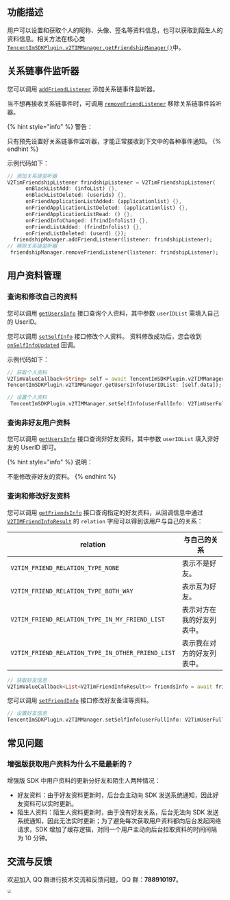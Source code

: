 ## 功能描述
用户可以设置和获取个人的昵称、头像、签名等资料信息，也可以获取到陌生人的资料信息。相关方法在核心类 [`TencentImSDKPlugin.v2TIMManager.getFriendshipManager()`](../../../api/v2timmanager/getfriendshipmanager.md)中。


## 关系链事件监听器
您可以调用 [`addFriendListener`](../../../api/v2timfriendshipmanager/addfriendlistener.md) 添加关系链事件监听器。

当不想再接收关系链事件时，可调用 [`removeFriendListener`](../../../api/v2timfriendshipmanager/removefriendlistener.md) 移除关系链事件监听器。

{% hint style="info" %}
警告：

只有预先设置好关系链事件监听器，才能正常接收到下文中的各种事件通知。
{% endhint %}

示例代码如下：


```dart
// 添加关系链监听器
V2TimFriendshipListener frindshipListener = V2TimFriendshipListener(
      onBlackListAdd: (infoList) {},
      onBlackListDeleted: (userids) {},
      onFriendApplicationListAdded: (applicationlist) {},
      onFriendApplicationListDeleted: (applicationlist) {},
      onFriendApplicationListRead: () {},
      onFriendInfoChanged: (frindInfolist) {},
      onFriendListAdded: (frindInfolist) {},
      onFriendListDeleted: (userd) {});
  friendshipManager.addFriendListener(listener: frindshipListener);
// 移除关系链监听器
 friendshipManager.removeFriendListener(listener: frindshipListener);
```



## 用户资料管理
### 查询和修改自己的资料
您可以调用 [`getUsersInfo`](../../../api/v2timmanager/getusersinfo.md) 接口查询个人资料，其中参数 `userIDList` 需填入自己的 UserID。

您可以调用 [`setSelfInfo`](../../../api/v2timmanager/setselfinfo.md) 接口修改个人资料。
资料修改成功后，您会收到 [`onSelfInfoUpdated`](../../../api/callbacks/v2timuserfullinfocallback.md) 回调。

示例代码如下：


```dart
// 获取个人资料
V2TimValueCallback<String> self = await TencentImSDKPlugin.v2TIMManager.getLoginUser();
TencentImSDKPlugin.v2TIMManager.getUsersInfo(userIDList: [self.data]);

// 设置个人资料
 TencentImSDKPlugin.v2TIMManager.setSelfInfo(userFullInfo: V2TimUserFullInfo(nickName: "",role: 0,faceUrl: ""));

```


### 查询非好友用户资料
您可以调用 [`getUsersInfo`](../../../api/v2timmanager/getusersinfo.md) 接口查询非好友资料，其中参数 `userIDList` 填入非好友的 UserID 即可。

{% hint style="info" %}
说明：

不能修改非好友的资料。
{% endhint %}

### 查询和修改好友资料
您可以调用 [`getFriendsInfo`](../../../api/v2timfriendshipmanager/getfriendsinfo.md) 接口查询指定的好友资料，从回调信息中通过 [`V2TIMFriendInfoResult`](../../../api/keyClass/user/v2timfriendinforesult.md) 的 `relation` 字段可以得到该用户与自己的关系：

| relation | 与自己的关系 |
| --- | --- |
| `V2TIM_FRIEND_RELATION_TYPE_NONE` | 表示不是好友。| 
| `V2TIM_FRIEND_RELATION_TYPE_BOTH_WAY` | 表示互为好友。| 
| `V2TIM_FRIEND_RELATION_TYPE_IN_MY_FRIEND_LIST` | 表示对方在我的好友列表中。| 
| `V2TIM_FRIEND_RELATION_TYPE_IN_OTHER_FRIEND_LIST` | 表示我在对方的好友列表中。| 



```dart
// 获取好友信息
V2TimValueCallback<List<V2TimFriendInfoResult>> friendsInfo = await friendshipManager.getFriendsInfo(userIDList: []);
```


您可以调用 [`setFriendInfo`](../../../api/v2timfriendshipmanager/setfriendinfo.md) 接口修改好友备注等资料。



```dart
// 设置好友信息
TencentImSDKPlugin.v2TIMManager.setSelfInfo(userFullInfo: V2TimUserFullInfo(nickName: "",role: 0,faceUrl: ""));
```


## 常见问题
### 增强版获取用户资料为什么不是最新的？
增强版 SDK 中用户资料的更新分好友和陌生人两种情况：
 - 好友资料：由于好友资料更新时，后台会主动向 SDK 发送系统通知，因此好友资料可以实时更新。
 - 陌生人资料：陌生人资料更新时，由于没有好友关系，后台无法向 SDK 发送系统通知，因此无法实时更新；为了避免每次获取用户资料都向后台发起网络请求，SDK 增加了缓存逻辑，对同一个用户主动向后台拉取资料的时间间隔为 10 分钟。

## 交流与反馈

欢迎加入 QQ 群进行技术交流和反馈问题，QQ 群：**788910197**。

<img style="width: 200px; max-width: inherit; zoom: 50%;" src="https://qcloudimg.tencent-cloud.cn/raw/f351a1640d265047db85ffab1cd086a7.png" />

